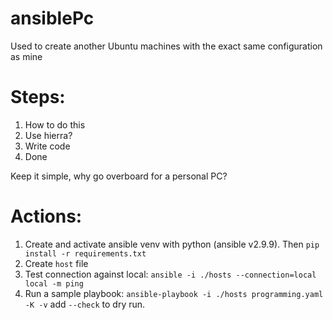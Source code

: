 
# ansiblePc

Used to create another Ubuntu machines with the exact same configuration as mine

  

# Steps:
1. How to do this
2. Use hierra?
3. Write code
4. Done

  

Keep it simple, why go overboard for a personal PC?

  

# Actions:
1. Create and activate ansible venv with python (ansible v2.9.9). Then ```pip install -r requirements.txt```
2. Create ```host``` file
3. Test connection against local: ```ansible -i ./hosts --connection=local local -m ping```
4. Run a sample playbook: ```ansible-playbook -i ./hosts programming.yaml -K -v```  add ```--check``` to dry run.
